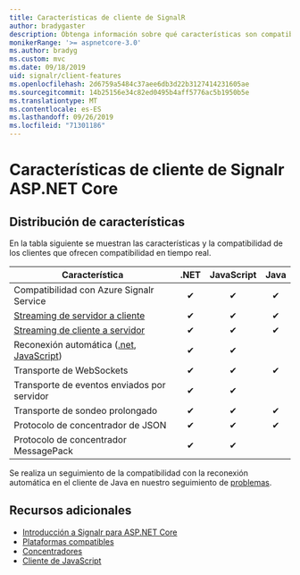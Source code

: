 ```yaml
---
title: Características de cliente de SignalR
author: bradygaster
description: Obtenga información sobre qué características son compatibles con los distintos clientes de Signalr ASP.NET Core.
monikerRange: '>= aspnetcore-3.0'
ms.author: bradyg
ms.custom: mvc
ms.date: 09/18/2019
uid: signalr/client-features
ms.openlocfilehash: 2d6759a5484c37aee6db3d22b3127414231605ae
ms.sourcegitcommit: 14b25156e34c82ed0495b4aff5776ac5b1950b5e
ms.translationtype: MT
ms.contentlocale: es-ES
ms.lasthandoff: 09/26/2019
ms.locfileid: "71301186"
---
```

# <a name="aspnet-core-signalr-client-features"></a>Características de cliente de Signalr ASP.NET Core

## <a name="feature-distribution"></a>Distribución de características

En la tabla siguiente se muestran las características y la compatibilidad de los clientes que ofrecen compatibilidad en tiempo real.

| Característica | .NET | JavaScript | Java |
| ---- | :-: | :-: | :-: |
| Compatibilidad con Azure Signalr Service |✔|✔|✔|
| [Streaming de servidor a cliente](xref:signalr/streaming)          |✔|✔|✔|
| [Streaming de cliente a servidor](xref:signalr/streaming)          |✔|✔|✔|
| Reconexión automática ([.net](/aspnet/core/signalr/dotnet-client?view=aspnetcore-3.0&tabs=visual-studio#handle-lost-connection), [JavaScript](/aspnet/core/signalr/javascript-client?view=aspnetcore-3.0#reconnect-clients))          |✔|✔| |
| Transporte de WebSockets |✔|✔|✔|
| Transporte de eventos enviados por servidor |✔|✔| |
| Transporte de sondeo prolongado |✔|✔|✔|
| Protocolo de concentrador de JSON |✔|✔|✔|
| Protocolo de concentrador MessagePack |✔|✔| |

Se realiza un seguimiento de la compatibilidad con la reconexión automática en el cliente de Java en nuestro seguimiento de [problemas](https://github.com/aspnet/AspNetCore/issues/8711).

## <a name="additional-resources"></a>Recursos adicionales

* [Introducción a Signalr para ASP.NET Core](xref:tutorials/signalr)
* [Plataformas compatibles](xref:signalr/supported-platforms)
* [Concentradores](xref:signalr/hubs)
* [Cliente de JavaScript](xref:signalr/javascript-client)
